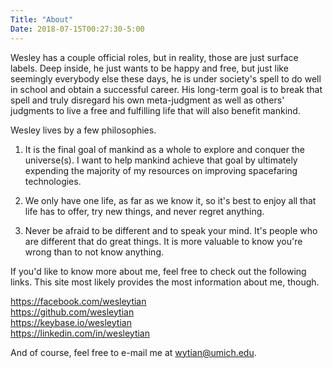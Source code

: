 ```yaml
---
Title: "About"
Date: 2018-07-15T00:27:30-5:00
---
```


Wesley has a couple official roles, but in reality, those are just surface labels. Deep inside, he just wants to be happy and free, but just like seemingly everybody else these days, he is under society's spell to do well in school and obtain a successful career. His long-term goal is to break that spell and truly disregard his own meta-judgment as well as others' judgments to live a free and fulfilling life that will also benefit mankind.

Wesley lives by a few philosophies. 

1. It is the final goal of mankind as a whole to explore and conquer the universe(s). I want to help mankind achieve that goal by ultimately expending the majority of my resources on improving spacefaring technologies.

2. We only have one life, as far as we know it, so it's best to enjoy all that life has to offer, try new things, and never regret anything.

3. Never be afraid to be different and to speak your mind. It's people who are different that do great things. It is more valuable to know you're wrong than to not know anything.

If you'd like to know more about me, feel free to check out the following links. This site most likely provides the most information about me, though.

https://facebook.com/wesleytian  
https://github.com/wesleytian  
https://keybase.io/wesleytian  
https://linkedin.com/in/wesleytian 

And of course, feel free to e-mail me at <wytian@umich.edu>.
